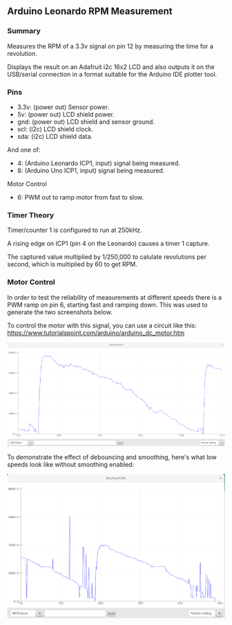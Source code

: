 ## Arduino Leonardo RPM Measurement

### Summary

Measures the RPM of a 3.3v signal on pin 12 by measuring the time for a
revolution.

Displays the result on an Adafruit i2c 16x2 LCD and also outputs it on the
USB/serial connection in a format suitable for the Arduino IDE plotter tool.

### Pins

* 3.3v: (power out) Sensor power.
* 5v: (power out) LCD shield power.
* gnd: (power out) LCD shield and sensor ground.
* scl: (i2c) LCD shield clock.
* sda: (i2c) LCD shield data.

And one of:

* 4: (Arduino Leonardo ICP1, input) signal being measured.
* 8: (Arduino Uno ICP1, input) signal being measured.

Motor Control

* 6: PWM out to ramp motor from fast to slow.

### Timer Theory

Timer/counter 1 is configured to run at 250kHz.

A rising edge on ICP1 (pin 4 on the Leonardo) causes a timer 1 capture.

The captured value multiplied by 1/250,000 to calulate revolutions per second,
which is multiplied by 60 to get RPM.

### Motor Control

In order to test the reliability of measurements at different speeds there
is a PWM ramp on pin 6, starting fast and ramping down.  This was used to
generate the two screenshots below.

To control the motor with this signal, you can use a circuit like this:
https://www.tutorialspoint.com/arduino/arduino_dc_motor.htm

![Arduino serial plot showing RPM](../img/serial_plot_interval_smooth.png)

To demonstrate the effect of debouncing and smoothing, here's what low speeds
look like without smoothing enabled:

![Arduino serial plot showing RPM](../img/serial_plot_interval_unsmoothed.png)
